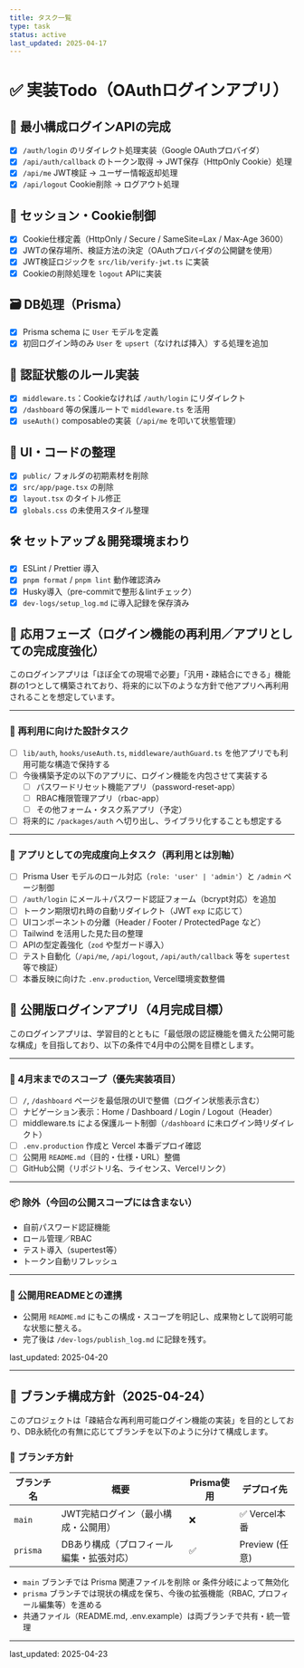 ```yaml
---
title: タスク一覧
type: task
status: active
last_updated: 2025-04-17
---
```


# ✅ 実装Todo（OAuthログインアプリ）

## 🎯 最小構成ログインAPIの完成

- [x] `/auth/login` のリダイレクト処理実装（Google OAuthプロバイダ）
- [x] `/api/auth/callback` のトークン取得 → JWT保存（HttpOnly Cookie）処理
- [x] `/api/me` JWT検証 → ユーザー情報返却処理
- [x] `/api/logout` Cookie削除 → ログアウト処理

## 🧱 セッション・Cookie制御

- [x] Cookie仕様定義（HttpOnly / Secure / SameSite=Lax / Max-Age 3600）
- [x] JWTの保存場所、検証方法の決定（OAuthプロバイダの公開鍵を使用）
- [x] JWT検証ロジックを `src/lib/verify-jwt.ts` に実装
- [x] Cookieの削除処理を `logout` APIに実装

## 🗃 DB処理（Prisma）

- [x] Prisma schema に `User` モデルを定義
- [x] 初回ログイン時のみ `User` を `upsert`（なければ挿入）する処理を追加

## 🧭 認証状態のルール実装

- [x] `middleware.ts`：Cookieなければ `/auth/login` にリダイレクト
- [x] `/dashboard` 等の保護ルートで `middleware.ts` を活用
- [x] `useAuth()` composableの実装（`/api/me` を叩いて状態管理）

## 🧹 UI・コードの整理

- [x] `public/` フォルダの初期素材を削除
- [x] `src/app/page.tsx` の削除
- [x] `layout.tsx` のタイトル修正
- [x] `globals.css` の未使用スタイル整理

## 🛠 セットアップ＆開発環境まわり

- [x] ESLint / Prettier 導入
- [x] `pnpm format` / `pnpm lint` 動作確認済み
- [x] Husky導入（pre-commitで整形＆lintチェック）
- [x] `dev-logs/setup_log.md` に導入記録を保存済み

## 🚀 応用フェーズ（ログイン機能の再利用／アプリとしての完成度強化）

このログインアプリは「ほぼ全ての現場で必要」「汎用・疎結合にできる」機能群の1つとして構築されており、将来的に以下のような方針で他アプリへ再利用されることを想定しています。

---

### 🧩 再利用に向けた設計タスク

- [ ] `lib/auth`, `hooks/useAuth.ts`, `middleware/authGuard.ts` を他アプリでも利用可能な構造で保持する
- [ ] 今後構築予定の以下のアプリに、ログイン機能を内包させて実装する
  - [ ] パスワードリセット機能アプリ（password-reset-app）
  - [ ] RBAC権限管理アプリ（rbac-app）
  - [ ] その他フォーム・タスク系アプリ（予定）
- [ ] 将来的に `/packages/auth` へ切り出し、ライブラリ化することも想定する

---

### 🔧 アプリとしての完成度向上タスク（再利用とは別軸）

- [ ] Prisma User モデルのロール対応（`role: 'user' | 'admin'`）と `/admin` ページ制御
- [ ] `/auth/login` にメール＋パスワード認証フォーム（bcrypt対応）を追加
- [ ] トークン期限切れ時の自動リダイレクト（JWT `exp` に応じて）
- [ ] UIコンポーネントの分離（Header / Footer / ProtectedPage など）
- [ ] Tailwind を活用した見た目の整理
- [ ] APIの型定義強化（`zod` や型ガード導入）
- [ ] テスト自動化（`/api/me`, `/api/logout`, `/api/auth/callback` 等を `supertest` 等で検証）
- [ ] 本番反映に向けた `.env.production`, Vercel環境変数整備

## 📣 公開版ログインアプリ（4月完成目標）

このログインアプリは、学習目的とともに「最低限の認証機能を備えた公開可能な構成」を目指しており、以下の条件で4月中の公開を目標とします。

---

### 🎯 4月末までのスコープ（優先実装項目）

- [ ] `/`, `/dashboard` ページを最低限のUIで整備（ログイン状態表示含む）
- [ ] ナビゲーション表示：Home / Dashboard / Login / Logout（Header）
- [ ] middleware.ts による保護ルート制御（`/dashboard` に未ログイン時リダイレクト）
- [ ] `.env.production` 作成と Vercel 本番デプロイ確認
- [ ] 公開用 `README.md`（目的・仕様・URL）整備
- [ ] GitHub公開（リポジトリ名、ライセンス、Vercelリンク）

---

### 📦 除外（今回の公開スコープには含まない）

- 自前パスワード認証機能
- ロール管理／RBAC
- テスト導入（supertest等）
- トークン自動リフレッシュ

---

### 📝 公開用READMEとの連携

- 公開用 `README.md` にもこの構成・スコープを明記し、成果物として説明可能な状態に整える。
- 完了後は `/dev-logs/publish_log.md` に記録を残す。

last_updated: 2025-04-20

---

## 🌿 ブランチ構成方針（2025-04-24）

このプロジェクトは「疎結合な再利用可能ログイン機能の実装」を目的としており、DB永続化の有無に応じてブランチを以下のように分けて構成します。

### 🔀 ブランチ方針

| ブランチ名 | 概要                                     | Prisma使用 | デプロイ先     |
| ---------- | ---------------------------------------- | ---------- | -------------- |
| `main`     | JWT完結ログイン（最小構成・公開用）      | ❌         | ✅ Vercel本番  |
| `prisma`   | DBあり構成（プロフィール編集・拡張対応） | ✅         | Preview (任意) |

- `main` ブランチでは Prisma 関連ファイルを削除 or 条件分岐によって無効化
- `prisma` ブランチでは現状の構成を保ち、今後の拡張機能（RBAC, プロフィール編集等）を進める
- 共通ファイル（README.md, .env.example）は両ブランチで共有・統一管理

---

last_updated: 2025-04-23
